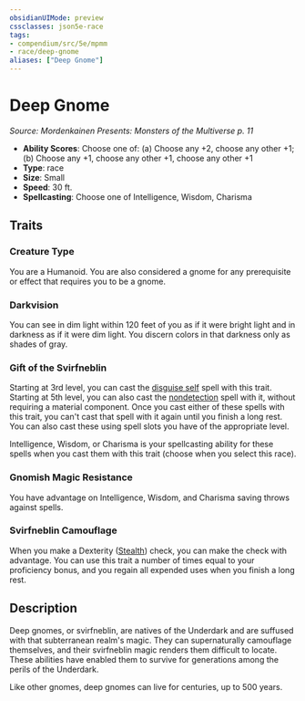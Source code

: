 ```yaml
---
obsidianUIMode: preview
cssclasses: json5e-race
tags:
- compendium/src/5e/mpmm
- race/deep-gnome
aliases: ["Deep Gnome"]
---
```

# Deep Gnome
*Source: Mordenkainen Presents: Monsters of the Multiverse p. 11*  

- **Ability Scores**: Choose one of: (a) Choose any +2, choose any other +1; (b) Choose any +1, choose any other +1, choose any other +1
- **Type**: race
- **Size**: Small
- **Speed**: 30 ft.
- **Spellcasting**: Choose one of Intelligence, Wisdom, Charisma

## Traits

### Creature Type

You are a Humanoid. You are also considered a gnome for any prerequisite or effect that requires you to be a gnome.

### Darkvision

You can see in dim light within 120 feet of you as if it were bright light and in darkness as if it were dim light. You discern colors in that darkness only as shades of gray.

### Gift of the Svirfneblin

Starting at 3rd level, you can cast the [disguise self](compendium/spells/disguise-self.md) spell with this trait. Starting at 5th level, you can also cast the [nondetection](compendium/spells/nondetection.md) spell with it, without requiring a material component. Once you cast either of these spells with this trait, you can't cast that spell with it again until you finish a long rest. You can also cast these using spell slots you have of the appropriate level.

Intelligence, Wisdom, or Charisma is your spellcasting ability for these spells when you cast them with this trait (choose when you select this race).

### Gnomish Magic Resistance

You have advantage on Intelligence, Wisdom, and Charisma saving throws against spells.

### Svirfneblin Camouflage

When you make a Dexterity ([Stealth](_skills.md#Stealth)) check, you can make the check with advantage. You can use this trait a number of times equal to your proficiency bonus, and you regain all expended uses when you finish a long rest.

## Description

Deep gnomes, or svirfneblin, are natives of the Underdark and are suffused with that subterranean realm's magic. They can supernaturally camouflage themselves, and their svirfneblin magic renders them difficult to locate. These abilities have enabled them to survive for generations among the perils of the Underdark.

Like other gnomes, deep gnomes can live for centuries, up to 500 years.